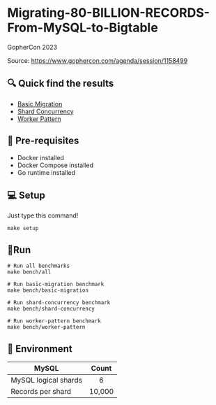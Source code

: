 # Migrating-80-BILLION-RECORDS-From-MySQL-to-Bigtable

GopherCon 2023

Source: https://www.gophercon.com/agenda/session/1158499


## 🔍 Quick find the results

- [Basic Migration](./basic-migration/README.md)
- [Shard Concurrency](./shard-concurrency/README.md)
- [Worker Pattern](./worker-pattern/README.md)

## 🛫 Pre-requisites

- Docker installed
- Docker Compose installed
- Go runtime installed

## 💻 Setup

Just type this command!

```shell
make setup
```

## 🏃‍Run

```shell
# Run all benchmarks
make bench/all

# Run basic-migration benchmark
make bench/basic-migration

# Run shard-concurrency benchmark
make bench/shard-concurrency

# Run worker-pattern benchmark
make bench/worker-pattern
```

## 🌳 Environment

| MySQL                | Count  |
|----------------------|:------:|
| MySQL logical shards |   6    |
| Records per shard    | 10,000 |
